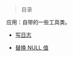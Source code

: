
> 目录

应用：自带的一些工具类。

- [写日志](https://github.com/ZGG2016/knowledgesystem/blob/master/23%20DataWarehouse/Kettle/%E5%BA%94%E7%94%A8/%E5%86%99%E6%97%A5%E5%BF%97.md)

- [替换 NULL 值](https://github.com/ZGG2016/knowledgesystem/blob/master/23%20DataWarehouse/Kettle/%E5%BA%94%E7%94%A8/%E6%9B%BF%E6%8D%A2%20NULL%20%E5%80%BC.md)